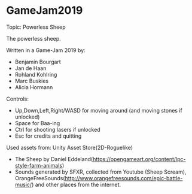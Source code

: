 # GameJam2019
Topic: Powerless Sheep

The powerless sheep.

Written in a Game-Jam 2019 by:
- Benjamin Bourgart
- Jan de Haan
- Rohland Kohlring
- Marc Buskies
- Alicia Hormann

Controls:
- Up,Down,Left,Right/WASD for moving around (and moving stones if unlocked)
- Space for Baa-ing
- Ctrl for shooting lasers if unlocked
- Esc for credits and quitting

Used assets from:
Unity Asset Store(2D-Roguelike) 
- The Sheep by Daniel Eddeland(https://opengameart.org/content/lpc-style-farm-animals)
- Sounds generated by SFXR, collected from Youtube (Sheep Scream), OrangeFreeSounds(http://www.orangefreesounds.com/epic-battle-music/) and other places from the internet.
